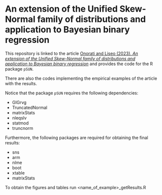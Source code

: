 # An extension of the Unified Skew-Normal family of distributions and application to Bayesian binary regression

This repository is linked to the article [Onorati and Liseo (2023). *An extension of the Unified Skew-Normal family of distributions and application to Bayesian binary regression*](https://arxiv.org/abs/2209.03474) and provides the code for the R package `pSUN`.

There are also the codes implementing the empirical examples of the article with the results.

Notice that the package `pSUN` requires the following dependencies:

* GIGrvg
* TruncatedNormal
* matrixStats
* nleqslv
* statmod
* truncnorm

Furthermore, the following packages are required for obtaining the final results:

* sns
* arm
* nlme
* boot
* xtable
* matrixStats

To obtain the figures and tables run <name_of_example>_getResults.R
